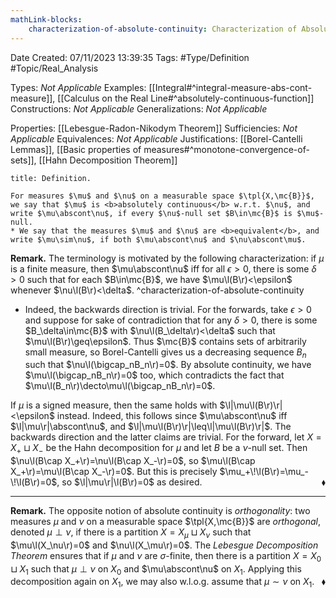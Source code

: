 ```yaml
---
mathLink-blocks:
    characterization-of-absolute-continuity: Characterization of Absolute Continuity
---
```


<div class="topSpace"></div>

Date Created: 07/11/2023 13:39:35
Tags: #Type/Definition #Topic/Real_Analysis

Types: <i>Not Applicable</i>
Examples: [[Integral#^integral-measure-abs-cont-measure]], [[Calculus on the Real Line#^absolutely-continuous-function]]
Constructions: <i>Not Applicable</i>
Generalizations: <i>Not Applicable</i>

Properties: [[Lebesgue-Radon-Nikodym Theorem]]
Sufficiencies: <i>Not Applicable</i>
Equivalences: <i>Not Applicable</i>
Justifications: [[Borel-Cantelli Lemmas]], [[Basic properties of measures#^monotone-convergence-of-sets]], [[Hahn Decomposition Theorem]]

``` ad-Definition
title: Definition.

For measures $\mu$ and $\nu$ on a measurable space $\tpl{X,\mc{B}}$, we say that $\mu$ is <b>absolutely continuous</b> w.r.t. $\nu$, and write $\mu\abscont\nu$, if every $\nu$-null set $B\in\mc{B}$ is $\mu$-null.
* We say that the measures $\mu$ and $\nu$ are <b>equivalent</b>, and write $\mu\sim\nu$, if both $\mu\abscont\nu$ and $\nu\abscont\mu$.

```

<b>Remark.</b> The terminology is motivated by the following characterization: if $\mu$ is a finite measure, then $\mu\abscont\nu$ iff for all $\epsilon>0$, there is some $\delta>0$ such that for each $B\in\mc{B}$, we have $\mu\l(B\r)<\epsilon$ whenever $\nu\l(B\r)<\delta$. ^characterization-of-absolute-continuity
* Indeed, the backwards direction is trivial. For the forwards, take $\epsilon>0$ and suppose for sake of contradiction that for any $\delta>0$, there is some $B_\delta\in\mc{B}$ with $\nu\l(B_\delta\r)<\delta$ such that $\mu\l(B\r)\geq\epsilon$. Thus $\mc{B}$ contains sets of arbitrarily small measure, so Borel-Cantelli gives us a decreasing sequence $B_n$ such that $\nu\l(\bigcap_nB_n\r)=0$. By absolute continuity, we have $\mu\l(\bigcap_nB_n\r)=0$ too, which contradicts the fact that $\mu\l(B_n\r)\decto\mu\l(\bigcap_nB_n\r)=0$.

If $\mu$ is a signed measure, then the same holds with $\l|\mu\l(B\r)\r|<\epsilon$ instead. Indeed, this follows since $\mu\abscont\nu$ iff $\l|\mu\r|\abscont\nu$, and $\l|\mu\l(B\r)\r|\leq\l|\mu\l(B\r)\r|$. The backwards direction and the latter claims are trivial. For the forward, let $X=X_+\sqcup X_-$ be the Hahn decomposition for $\mu$ and let $B$ be a $\nu$-null set. Then $\nu\l(B\cap X_+\r)=\nu\l(B\cap X_-\r)=0$, so $\mu\l(B\cap X_+\r)=\mu\l(B\cap X_-\r)=0$. But this is precisely $\mu_+\!\l(B\r)=\mu_-\!\l(B\r)=0$, so $\l|\mu\r|\l(B\r)=0$ as desired.<span style="float:right;">$\blacklozenge$</span>

---

<b>Remark.</b> The opposite notion of absolute continuity is <i>orthogonality</i>: two measures $\mu$ and $\nu$ on a measurable space $\tpl{X,\mc{B}}$ are <i>orthogonal</i>, denoted $\mu\perp\nu$, if there is a partition $X=X_\mu\sqcup X_\nu$ such that $\mu\l(X_\nu\r)=0$ and $\nu\l(X_\mu\r)=0$. The <i>Lebesgue Decomposition Theorem</i> ensures that if $\mu$ and $\nu$ are $\sigma$-finite, then there is a partition $X=X_0\sqcup X_1$ such that $\mu\perp\nu$ on $X_0$ and $\mu\abscont\nu$ on $X_1$. Applying this decomposition again on $X_1$, we may also w.l.o.g. assume that $\mu\sim\nu$ on $X_1$.<span style="float:right;">$\blacklozenge$</span>
